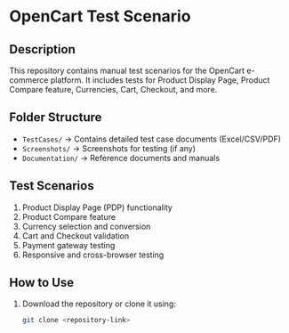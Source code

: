 # OpenCart Test Scenario

## Description
This repository contains manual  test scenarios for the OpenCart e-commerce platform. 
It includes tests for Product Display Page, Product Compare feature, Currencies, Cart, Checkout, and more.

## Folder Structure
- `TestCases/` → Contains detailed test case documents (Excel/CSV/PDF)
- `Screenshots/` → Screenshots for testing (if any)
- `Documentation/` → Reference documents and manuals

## Test Scenarios
1. Product Display Page (PDP) functionality
2. Product Compare feature
3. Currency selection and conversion
4. Cart and Checkout validation
5. Payment gateway testing
6. Responsive and cross-browser testing

## How to Use
1. Download the repository or clone it using:
   ```bash
   git clone <repository-link>
